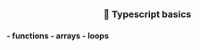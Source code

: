 <div align="center">
  <h3>📌 Typescript basics</h3>
</div>

<h4>
- functions
- arrays
- loops
  
</h4>
